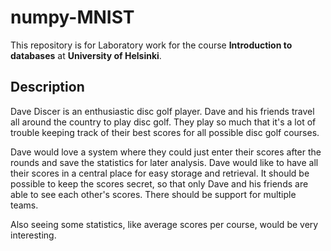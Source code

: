 # numpy-MNIST

This repository is for Laboratory work for the course **Introduction to databases** at **University of Helsinki**.

## Description

Dave Discer is an enthusiastic disc golf player. Dave and his friends travel all around the country to play disc golf. They play so much that it's a lot of trouble keeping track of their best scores for all possible disc golf courses.

Dave would love a system where they could just enter their scores after the rounds and save the statistics for later analysis. Dave would like to have all their scores in a central place for easy storage and retrieval. It should be possible to keep the scores secret, so that only Dave and his friends are able to see each other's scores. There should be support for multiple teams.

Also seeing some statistics, like average scores per course, would be very interesting.

